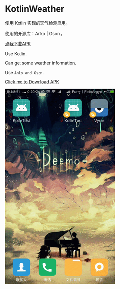 # KotlinWeather

使用 Kotlin 实现的天气检测应用。

使用的开源库：Anko | Gson 。

[点我下载APK](https://raw.githubusercontent.com/Sora-Shiro/KotlinWeather/blob/master/extra/KotlinTest.apk)

Use Kotlin.

Can get some weather information.

Use ```Anko and Gson```.

[Click me to Download APK](https://raw.githubusercontent.com/Sora-Shiro/KotlinWeather/blob/master/extra/KotlinTest.apk)

![Example](https://github.com/Sora-Shiro/KotlinWeather/blob/master/extra/show.gif)